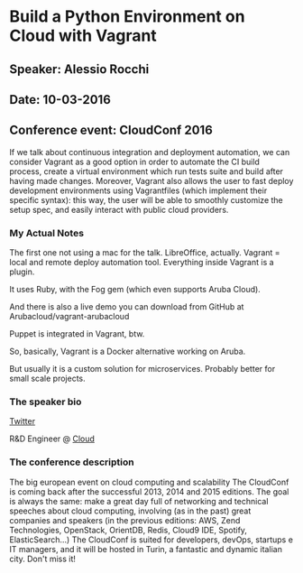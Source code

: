 # Build a Python Environment on Cloud with Vagrant

## Speaker: Alessio Rocchi

## Date: 10-03-2016

## Conference event: CloudConf 2016

If we talk about continuous integration and deployment automation, we can consider Vagrant as a good option in order to automate the CI build process, create a virtual environment which run tests suite and build after having made changes.  Moreover, Vagrant  also allows the user to fast deploy development environments using Vagrantfiles (which implement their specific syntax): this way, the user will be able to smoothly customize the setup spec, and easily interact with public cloud providers.

### My Actual Notes

The first one not using a mac for the talk. LibreOffice, actually. Vagrant = local and remote deploy automation tool. Everything inside Vagrant is a plugin.

It uses Ruby, with the Fog gem (which even supports Aruba Cloud).

And there is also a live demo you can download from GitHub at Arubacloud/vagrant-arubacloud

Puppet is integrated in Vagrant, btw.

So, basically, Vagrant is a Docker alternative working on Aruba.

But usually it is a custom solution for microservices. Probably better for small scale projects.

### The speaker bio

[Twitter](https://twitter.com/alessiorocchi)

R&D Engineer @ [Cloud](https://www.cloud.it/home.aspx)

### The conference description

The big european event on cloud computing and scalability The CloudConf is coming back after the successful 2013, 2014 and 2015 editions. The goal is always the same: make a great day full of networking and technical speeches about cloud computing, involving (as in the past) great companies and speakers (in the previous editions: AWS, Zend Technologies, OpenStack, OrientDB, Redis, Cloud9 IDE, Spotify, ElasticSearch...) The CloudConf is suited for developers, devOps, startups e IT managers, and it will be hosted in Turin, a fantastic and dynamic italian city. Don't miss it!
